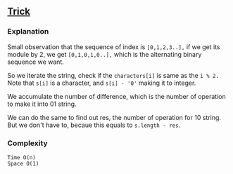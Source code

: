 ## [Trick](https://leetcode.com/problems/minimum-changes-to-make-alternating-binary-string/discuss/1064511/JavaC%2B%2BPython-Easy-and-Concise)
### Explanation
Small observation that the sequence of index is ```[0,1,2,3..],```
if we get its module by 2, we get ```[0,1,0,1,0..],```
which is the alternating binary sequence we want.

So we iterate the string,
check if the ```characters[i]``` is same as the ```i % 2.```
Note that ```s[i]``` is a character,
and ```s[i] - '0'``` making it to integer.

We accumulate the number of difference,
which is the number of operation to make it into 01 string.

We can do the same to find out res,
the number of operation for 10 string.
But we don't have to,
becaue this equals to ```s.length - res```.



### Complexity
```
Time O(n)
Space O(1)
```
